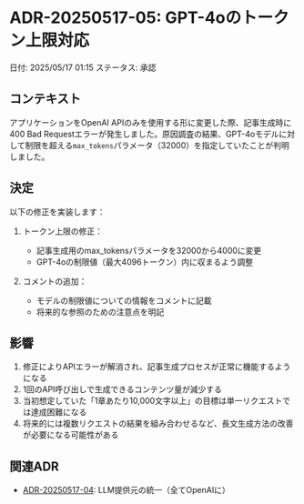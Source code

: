# ADR-20250517-05: GPT-4oのトークン上限対応

日付: 2025/05/17 01:15
ステータス: 承認

## コンテキスト
アプリケーションをOpenAI APIのみを使用する形に変更した際、記事生成時に400 Bad Requestエラーが発生しました。原因調査の結果、GPT-4oモデルに対して制限を超える`max_tokens`パラメータ（32000）を指定していたことが判明しました。

## 決定
以下の修正を実装します：

1. トークン上限の修正：
   - 記事生成用のmax_tokensパラメータを32000から4000に変更
   - GPT-4oの制限値（最大4096トークン）内に収まるよう調整

2. コメントの追加：
   - モデルの制限値についての情報をコメントに記載
   - 将来的な参照のための注意点を明記

## 影響
1. 修正によりAPIエラーが解消され、記事生成プロセスが正常に機能するようになる
2. 1回のAPI呼び出しで生成できるコンテンツ量が減少する
3. 当初想定していた「1章あたり10,000文字以上」の目標は単一リクエストでは達成困難になる
4. 将来的には複数リクエストの結果を組み合わせるなど、長文生成方法の改善が必要になる可能性がある

## 関連ADR
- [ADR-20250517-04](./ADR-20250517-04.md): LLM提供元の統一（全てOpenAIに）
